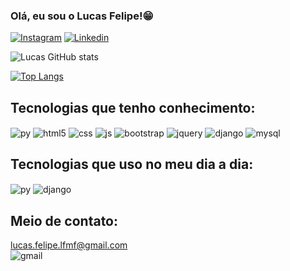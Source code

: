 ### Olá, eu sou o Lucas Felipe!😁

[![Instagram](https://img.shields.io/badge/Instagram-E4405F?style=for-the-badge&logo=instagram&logoColor=white)](https://www.instagram.com/lucass.mzs)
[![Linkedin](https://img.shields.io/badge/LinkedIn-0077B5?style=for-the-badge&logo=linkedin&logoColor=white)](https://www.linkedin.com/in/lucas-felipe-b7469127a/)

![Lucas GitHub stats](https://github-readme-stats.vercel.app/api?username=lucas-mzs&show_icons=true&theme=dracula)

[![Top Langs](https://github-readme-stats.vercel.app/api/top-langs/?username=lucas-mzs)](https://github.com/anuraghazra/github-readme-stats)

## Tecnologias que tenho conhecimento:

<div style="display: inline_block">

<img align="center" alt="py" src="https://img.shields.io/badge/Python-14354C?style=for-the-badge&logo=python&logoColor=white">
<img align="center" alt="html5" src="https://img.shields.io/badge/HTML5-E34F26?style=for-the-badge&logo=html5&logoColor=white">
<img align="center" alt="css" src="https://img.shields.io/badge/CSS3-1572B6?style=for-the-badge&logo=css3&logoColor=white">
<img align="center" alt="js" src="https://img.shields.io/badge/JavaScript-323330?style=for-the-badge&logo=javascript&logoColor=F7DF1E">
<img align="center" alt="bootstrap" src="https://img.shields.io/badge/Bootstrap-563D7C?style=for-the-badge&logo=bootstrap&logoColor=white">
<img align="center" alt="jquery" src="https://img.shields.io/badge/jQuery-0769AD?style=for-the-badge&logo=jquery&logoColor=white">
<img align="center" alt="django" src="https://img.shields.io/badge/Django-092E20?style=for-the-badge&logo=django&logoColor=white">
<img align="center" alt="mysql" src="https://img.shields.io/badge/MySQL-00000F?style=for-the-badge&logo=mysql&logoColor=white">

</div>

## Tecnologias que uso no meu dia a dia:

<div style="display: inline_block">

<img align="center" alt="py" src="https://img.shields.io/badge/Python-14354C?style=for-the-badge&logo=python&logoColor=white">
<img align="center" alt="django" src="https://img.shields.io/badge/Django-092E20?style=for-the-badge&logo=django&logoColor=white">

</div>

## Meio de contato:

lucas.felipe.lfmf@gmail.com  
![gmail](https://img.shields.io/badge/Gmail-D14836?style=for-the-badge&logo=gmail&logoColor=white)